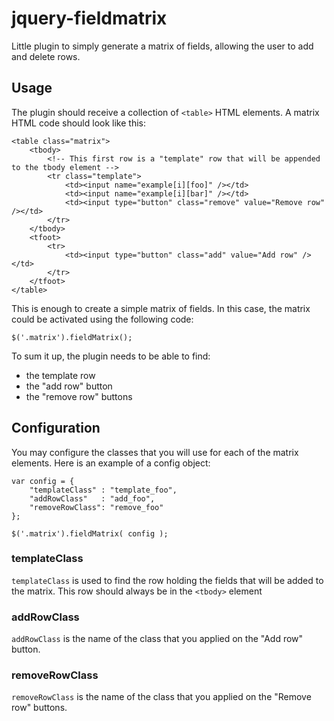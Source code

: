 jquery-fieldmatrix
==================

Little plugin to simply generate a matrix of fields, allowing the user to add and delete rows.

## Usage

The plugin should receive a collection of `<table>` HTML elements. A matrix HTML code should look like this:

	<table class="matrix">
		<tbody>
			<!-- This first row is a "template" row that will be appended to the tbody element -->
			<tr class="template">
				<td><input name="example[i][foo]" /></td>
				<td><input name="example[i][bar]" /></td>
				<td><input type="button" class="remove" value="Remove row" /></td>
			</tr>
		</tbody>
		<tfoot>
			<tr>
				<td><input type="button" class="add" value="Add row" /></td>
			</tr>
		</tfoot>
	</table>

This is enough to create a simple matrix of fields. In this case, the matrix could be activated using the following code:

	$('.matrix').fieldMatrix();

To sum it up, the plugin needs to be able to find:

+ the template row
+ the "add row" button
+ the "remove row" buttons

## Configuration

You may configure the classes that you will use for each of the matrix elements. Here is an example of a config object:

	var config = {
		"templateClass"	: "template_foo",
		"addRowClass"	: "add_foo",
		"removeRowClass": "remove_foo"
	};

	$('.matrix').fieldMatrix( config );

### templateClass

`templateClass` is used to find the row holding the fields that will be added to the matrix. This row should always be in the `<tbody>` element

### addRowClass

`addRowClass` is the name of the class that you applied on the "Add row" button.

### removeRowClass

`removeRowClass` is the name of the class that you applied on the "Remove row" buttons.
